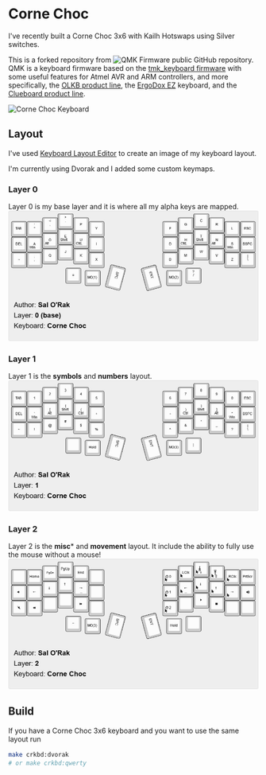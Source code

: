 # Corne Choc 

I've recently built a Corne Choc 3x6 with Kailh Hotswaps using Silver switches.

This is a forked repository from ![QMK Firmware](https://github.com/qmk/qmk_firmware/) public GitHub repository.
QMK is a keyboard firmware based on the [tmk\_keyboard firmware](https://github.com/tmk/tmk_keyboard) with some useful features for Atmel AVR and ARM controllers, and more specifically, the [OLKB product line](https://olkb.com), the [ErgoDox EZ](https://ergodox-ez.com) keyboard, and the [Clueboard product line](https://clueboard.co).


![Corne Choc Keyboard](crkbd-choc.jpg)

## Layout

I've used [Keyboard Layout Editor](www.keyboard-layout-editor.com) to create an image of my keyboard layout. 

I'm currently using Dvorak and I added some custom keymaps.
### Layer 0 

Layer 0 is my base layer and it is where all my alpha keys are mapped.
![Dvorak Layer 0](dvorak-layer-0.jpg)

### Layer 1 

Layer 1 is the **symbols** and **numbers** layout.
![Dvorak Layer 1](dvorak-layer-1.jpg)

### Layer 2
Layer 2 is the **misc*** and **movement** layout. It include the ability to fully use the mouse without a mouse!
![Dvorak Layer 2](dvorak-layer-2.jpg)


## Build
If you have a Corne Choc 3x6 keyboard and you want to use the same layout run 
```bash
make crkbd:dvorak
# or make crkbd:qwerty
```

